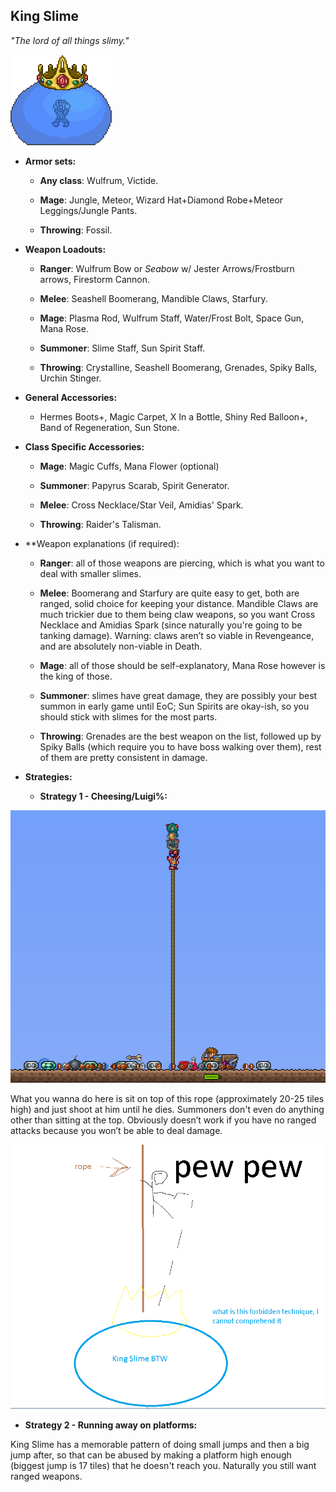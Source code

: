 ## King Slime

*"The lord of all things slimy."*

![KS](./public/BMbpD6rCZ1qoniF20u7H2A_img_1.png)

* **Armor sets:**

    * **Any class**: Wulfrum, Victide.

    * **Mage**: Jungle, Meteor, Wizard Hat+Diamond Robe+Meteor Leggings/Jungle Pants.

    * **Throwing**: Fossil.

* **Weapon Loadouts:**

    * **Ranger**: Wulfrum Bow or *Seabow* w/ Jester Arrows/Frostburn arrows, Firestorm Cannon.

    * **Melee**: Seashell Boomerang, Mandible Claws, Starfury.

    * **Mage**: Plasma Rod, Wulfrum Staff, Water/Frost Bolt, Space Gun, Mana Rose.

    * **Summoner**: Slime Staff, Sun Spirit Staff.

    * **Throwing**: Crystalline, Seashell Boomerang, Grenades, Spiky Balls, Urchin Stinger.

* **General Accessories:**

    * Hermes Boots+, Magic Carpet, X In a Bottle, Shiny Red Balloon+, Band of Regeneration, Sun Stone.

* **Class Specific Accessories:**

    * **Mage**: Magic Cuffs, Mana Flower (optional)

    * **Summoner**: Papyrus Scarab, Spirit Generator.

    * **Melee**: Cross Necklace/Star Veil, Amidias' Spark.

    * **Throwing**: Raider's Talisman.

* **Weapon explanations (if required):

    * **Ranger**: all of those weapons are piercing, which is what you want to deal with smaller slimes.

    * **Melee**: Boomerang and Starfury are quite easy to get, both are ranged, solid choice for keeping your distance. Mandible Claws are much trickier due to them being claw weapons, so you want Cross Necklace and Amidias Spark (since naturally you're going to be tanking damage). Warning: claws aren’t so viable in Revengeance, and are absolutely non-viable in Death.

    * **Mage**: all of those should be self-explanatory, Mana Rose however is the king of those.

    * **Summoner**: slimes have great damage, they are possibly your best summon in early game until EoC; Sun Spirits are okay-ish, so you should stick with slimes for the most parts.

    * **Throwing**: Grenades are the best weapon on the list, followed up by Spiky Balls (which require you to have boss walking over them), rest of them are pretty consistent in damage.

* **Strategies:**

    * **Strategy 1 - Cheesing/Luigi%:**

![Incomprehensible.](./public/BMbpD6rCZ1qoniF20u7H2A_img_2.png)

What you wanna do here is sit on top of this rope (approximately 20-25 tiles high) and just shoot at him until he dies. Summoners don't even do anything other than sitting at the top. Obviously doesn’t work if you have no ranged attacks because you won’t be able to deal damage.

![image alt text](./public/BMbpD6rCZ1qoniF20u7H2A_img_3.png)

* **Strategy 2 - Running away on platforms:**

King Slime has a memorable pattern of doing small jumps and then a big jump after, so that can be abused by making a platform high enough (biggest jump is 17 tiles) that he doesn't reach you. Naturally you still want ranged weapons.
